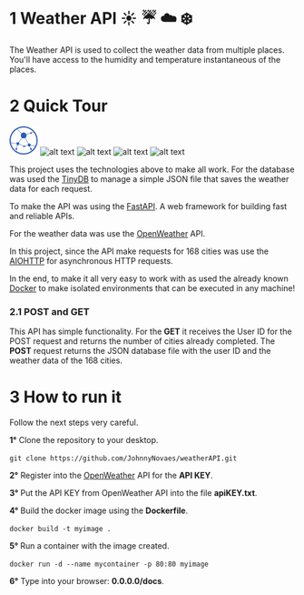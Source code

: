 # 1 Weather API :sunny: :umbrella: :cloud: :snowflake:

The Weather API is used to collect the weather data from multiple places.
You'll have access to the humidity and temperature instantaneous of the places.


# 2 Quick Tour
<img src="https://raw.githubusercontent.com/aio-libs/aiohttp/master/docs/aiohttp-plain.svg" alt="alt text" width="50"/> <img src="https://dbdb.io/media/logos/tinydb.png" alt="alt text" width="150"/> 
<img src="https://fastapi.tiangolo.com/img/logo-margin/logo-teal.png" alt="alt text" width="125"/>
<img src="https://www.docker.com/sites/default/files/d8/styles/role_icon/public/2019-07/horizontal-logo-monochromatic-white.png?itok=SBlK2TGU" alt="alt text" width="125"/> <img src="https://openweathermap.org/themes/openweathermap/assets/img/logo_white_cropped.png" alt="alt text" width="125"/>


This project uses the technologies above to make all work. For the database was used the [TinyDB](https://tinydb.readthedocs.io/en/latest/) to manage a simple JSON file that saves the weather data for each request.

To make the API was using the [FastAPI](https://fastapi.tiangolo.com/). A web framework for building fast and reliable APIs.

For the weather data was use the [OpenWeather](https://openweathermap.org/api) API.

In this project, since the API make requests for 168 cities was use the [AIOHTTP](https://docs.aiohttp.org/en/stable/) for asynchronous HTTP requests.

In the end, to make it all very easy to work with as used the already known [Docker](docker) to make isolated environments that can be executed in any machine!

### 2.1 POST and GET
This API has simple functionality. For the **GET** it receives the User ID for the POST request and returns the number of cities already completed.
The **POST** request returns the JSON database file with the user ID and the weather data of the 168 cities.

# 3 How to run it
Follow the next steps very careful.

**1°** Clone the repository to your desktop.

`git clone https://github.com/JohnnyNovaes/weatherAPI.git`

**2°** Register into the [OpenWeather](https://openweathermap.org/api) API for the **API KEY**.

**3°** Put the API KEY from OpenWeather API into the file **apiKEY.txt**.

**4°** Build the docker image using the **Dockerfile**.
     
`docker build -t myimage .`

**5°** Run a container with the image created.

`docker run -d --name mycontainer -p 80:80 myimage`

**6°** Type into your browser: **0.0.0.0/docs**.
